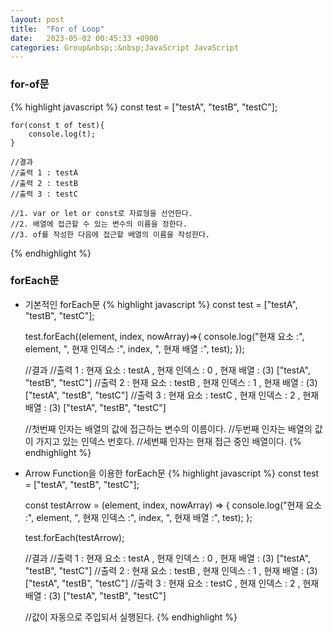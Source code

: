 ```yaml
---
layout: post
title:  "For of Loop"
date:   2023-05-02 00:45:33 +0900
categories: Group&nbsp;:&nbsp;JavaScript JavaScript
---
```


### for-of문
{% highlight javascript %}
    const test = ["testA", "testB", "testC"];

    for(const t of test){
        console.log(t);
    }

    //결과
    //출력 1 : testA
    //출력 2 : testB
    //출력 3 : testC

    //1. var or let or const로 자료형을 선언한다.
    //2. 배열에 접근할 수 있는 변수의 이름을 정한다.
    //3. of를 작성한 다음에 접근할 배열의 이름을 작성한다.
{% endhighlight %}


### forEach문
- 기본적인 forEach문
{% highlight javascript %}
    const test = ["testA", "testB", "testC"];

    test.forEach((element, index, nowArray)=>{
        console.log("현재 요소 :", element, ", 현재 인덱스 :", index, ", 현재 배열 :", test);
    });

    //결과
    //출력 1 : 현재 요소 : testA , 현재 인덱스 : 0 , 현재 배열 : (3) ["testA", "testB", "testC"]
    //출력 2 : 현재 요소 : testB , 현재 인덱스 : 1 , 현재 배열 : (3) ["testA", "testB", "testC"]
    //출력 3 : 현재 요소 : testC , 현재 인덱스 : 2 , 현재 배열 : (3) ["testA", "testB", "testC"]

    //첫번째 인자는 배열의 값에 접근하는 변수의 이름이다.
    //두번째 인자는 배열의 값이 가지고 있는 인덱스 번호다.
    //세번째 인자는 현재 접근 중인 배열이다.
{% endhighlight %}

- Arrow Function을 이용한 forEach문
{% highlight javascript %}
    const test = ["testA", "testB", "testC"];

    const testArrow = (element, index, nowArray) => {
        console.log("현재 요소 :", element, ", 현재 인덱스 :", index, ", 현재 배열 :", test);
    };

    test.forEach(testArrow);

    //결과
    //출력 1 : 현재 요소 : testA , 현재 인덱스 : 0 , 현재 배열 : (3) ["testA", "testB", "testC"]
    //출력 2 : 현재 요소 : testB , 현재 인덱스 : 1 , 현재 배열 : (3) ["testA", "testB", "testC"]
    //출력 3 : 현재 요소 : testC , 현재 인덱스 : 2 , 현재 배열 : (3) ["testA", "testB", "testC"]

    //값이 자동으로 주입되서 실행된다.
{% endhighlight %}